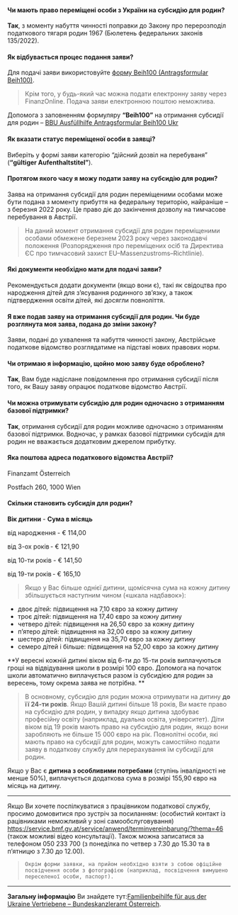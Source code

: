 #### Чи мають право переміщені особи з України на субсидію для родин?
**Так**, з моменту набуття чинності поправки до Закону про перерозподіл податкового тягаря родин 1967 (Бюлетень федеральних законів 135/2022).
#### Як відбувається процес подання заяви?
Для подачі заяви використовуйте [форму Beih100 (Antragsformular Beih100)](https://formulare.bmf.gv.at/service/formulare/inter-Steuern/pdfs/9999/Beih100.pdf). 
>Крім того, у будь-який час можна подати електронну заяву через FinanzOnline. Подача заяви електронною поштою неможлива.

Допомога з заповненням формуляру **“Beih100”** на отримання субсидії для родин – [BBU Ausfüllhilfe Antragsformular Beih100 Ukr](https://www.bbu.gv.at/wp-content/uploads/2022/08/Antragsformular-Beih100-ukr_05_08.pdf)
#### Як вказати статус переміщеної особи в заявці?
Виберіть у формі заяви категорію “дійсний дозвіл на перебуваня” (**“gültiger Aufenthaltstitel”**).
#### Протягом якого часу я можу подати заяву на субсидію для родин?
Заява на отримання субсидії для родин переміщеними особами може бути подана з моменту прибуття на федеральну територію, найраніше – з березня 2022 року. Це право діє до закінчення дозволу на тимчасове перебування в Австрії.
>На даний момент отримання субсидії для родин переміщеними особами обмежене березнем 2023 року через законодавчі положення (Розпорядження про переміщених осіб та  Директива ЄС про тимчасовий захист  EU–Massenzustroms–Richtlinie).
#### Які документи необхідно мати для подачі заяви?
Рекомендується додати документи (якщо вони є), такі як свідоцтва про народження дітей для з’ясування родинного зв’язку, а також підтвердження освіти дітей, які досягли повноліття.
#### Я вже подав заяву на отримання субсидії для родин. Чи буде розглянута моя заява, подана до зміни закону?
Заяви, подані до ухвалення та набуття чинності закону, Австрійське податкове відомство розглядатиме на підставі нових правових норм.
#### Чи отримаю я інформацію, щойно мою заяву буде оброблено?
**Так**, Вам буде надіслане повідомлення про отримання субсидії після того, як Вашу заяву опрацює податкове відомство Австрії.
#### Чи можна отримувати субсидію для родин одночасно з отриманням базової підтримки?
**Так**, отримання субсидії для родин можливе одночасно з отриманням базової підтримки. Водночас, у рамках базової підтримки субсидія для родин не вважається додатковим джерелом прибутку.
#### Яка поштова адреса податкового відомства Австрії?
Finanzamt Österreich

Postfach 260, 1000 Wien
#### Скільки становить субсидія для родин? 
 **Вік дитини** - **Сума в місяць** 

 від народження - € 114,00 

 від 3-ох років - € 121,90 

 від 10-ти років - € 141,50 

 від 19-ти років - € 165,10 
>Якщо у Вас більше однієї дитини, щомісячна сума на кожну дитину збільшується наступним чином («шкала надбавок»): 
* двоє дітей: підвищення на 7,10 євро за кожну дитину 
* троє дітей: підвищення на 17,40 євро за кожну дитину 
* четверо дітей: підвищення на 26,50 євро за кожну дитину 
* п’ятеро дітей: підвищення на 32,00 євро за кожну дитину 
* шестеро дітей: підвищення на 35,70 євро за кожну дитину 
* семеро дітей і більше: підвищення на 52,00 євро за кожну дитину

**У вересні кожній дитині віком від 6-ти до 15-ти років виплачуються гроші на відвідування школи в розмірі 100 євро. Допомога на початок школи автоматично виплачується разом із субсидією для родин за вересень, тому окрема заява не потрібна. **
>В основному, субсидію для родин можна отримувати на дитину **до її 24-ти років**. Якщо Вашій дитині більше 18 років, Ви маєте право на субсидію для родин, у випадку якщо дитина здобуває професійну освіту (наприклад, дуальна освіта, університет). Діти віком від 19 років мають право на субсидію для родин,  якщо вони заробляють не більше 15 000 євро на рік. Повнолітні особи, які мають право на субсидії для родин, можуть самостійно подати заяву в податкову службу для перерахування їм субсидії для родин. 

Якщо у Вас є **дитина з особливими потребами** (ступінь інвалідності не менше 50%), виплачується додаткова сума в розмірі  155,90 євро на місяць на дитину. 
***
Якщо Ви хочете поспілкуватися з працівником податкової службу, просимо домовитися про зустріч за посиланням: (особистий контакт із рацівниками неможливий у зоні самообслуговування) https://service.bmf.gv.at/service/anwend/terminvereinbarung/?thema=46 (також можливі відео консультації). Також можна записатися за телефоном 050 233 700 (з понеділка по четвер з 7.30 до 15.30 та в п’ятницю з 7.30 до 12.00). 
>`Окрім форми заявки, на прийом необхідно взяти з собою офіційне посвідчення особи з фотографією (наприклад, посвідчення вимушено переселеної особи, паспорт).`
***
**Загальну інформацію** Ви знайдете тут:[Familienbeihilfe für aus der Ukraine Vertriebene – Bundeskanzleramt Österreich](https://www.bundeskanzleramt.gv.at/agenda/familie/familienbeihilfe/familienbeihilfe-fuer-aus-der-ukraine-vertriebene.html).